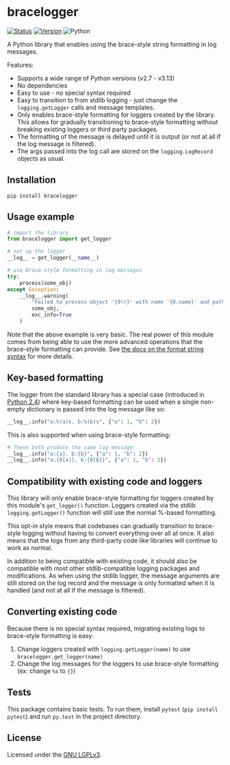 bracelogger
===========
[![Status](https://github.com/pR0Ps/bracelogger/workflows/tests/badge.svg)](https://github.com/pR0Ps/bracelogger/actions/workflows/tests.yml)
[![Version](https://img.shields.io/pypi/v/bracelogger.svg)](https://pypi.org/project/bracelogger/)
![Python](https://img.shields.io/pypi/pyversions/bracelogger.svg)

A Python library that enables using the brace-style string formatting in log messages.

Features:
 - Supports a wide range of Python versions (v2.7 - v3.13)
 - No dependencies
 - Easy to use - no special syntax required
 - Easy to transition to from stdlib logging - just change the `logging.getLogger` calls and message
   templates.
 - Only enables brace-style formatting for loggers created by the library. This allows for gradually
   transitioning to brace-style formatting without breaking existing loggers or third party
   packages.
 - The formatting of the message is delayed until it is output (or not at all if the log message is
   filtered).
 - The args passed into the log call are stored on the `logging.LogRecord` objects as usual.

Installation
------------
```
pip install bracelogger
```

Usage example
-------------
```python
# import the library
from bracelogger import get_logger

# set up the logger
__log__ = get_logger(__name__)

# use brace-style formatting in log messages
try:
    process(some_obj)
except Exception:
    __log__.warning(
        "Failed to process object '{0!r}' with name '{0.name}' and path '{0.path}'",
        some_obj,
        exc_info=True
    )
```

Note that the above example is very basic. The real power of this module comes from being able to
use the more advanced operations that the brace-style formatting can provide. See
[the docs on the format string syntax](https://docs.python.org/library/string.html#format-string-syntax)
for more details.


Key-based formatting
--------------------
The logger from the standard library has a special case (introduced in [Python
2.4](https://github.com/python/cpython/blob/2.4/Lib/logging/__init__.py#L214-L227)) where key-based
formatting can be used when a single non-empty dictionary is passed into the log message like so:
```python
__log__.info("a:%(a)s, b:%(b)s", {"a": 1, "b": 2})
```
This is also supported when using brace-style formatting:
```python
# These both produce the same log message:
__log__.info("a:{a}, b:{b}", {"a": 1, "b": 2})
__log__.info("a:{0[a]}, b:{0[b]}", {"a": 1, "b": 2})
```


Compatibility with existing code and loggers
--------------------------------------------
This library will only enable brace-style formatting for loggers created by this module's
`get_logger()` function. Loggers created via the stdlib `logging.getLogger()` function will still
use the normal %-based formatting.

This opt-in style means that codebases can gradually transition to brace-style logging without
having to convert everything over all at once. It also means that the logs from any third-party code
like libraries will continue to work as normal.

In addition to being compatible with existing code, it should also be compatible with most other
stdlib-compatible logging packages and modifications. As when using the stdlib logger, the message
arguments are still stored on the log record and the message is only formatted when it is handled
(and not at all if the message is filtered).


Converting existing code
------------------------
Because there is no special syntax required, migrating existing logs to brace-style formatting is
easy:
1. Change loggers created with `logging.getLogger(name)` to use `bracelogger.get_logger(name)`
2. Change the log messages for the loggers to use brace-style formatting (ex: change `%s` to `{}`)


Tests
-----
This package contains basic tests. To run them, install `pytest` (`pip install pytest`) and run
`py.test` in the project directory.


License
-------
Licensed under the [GNU LGPLv3](https://www.gnu.org/licenses/lgpl-3.0.html).
